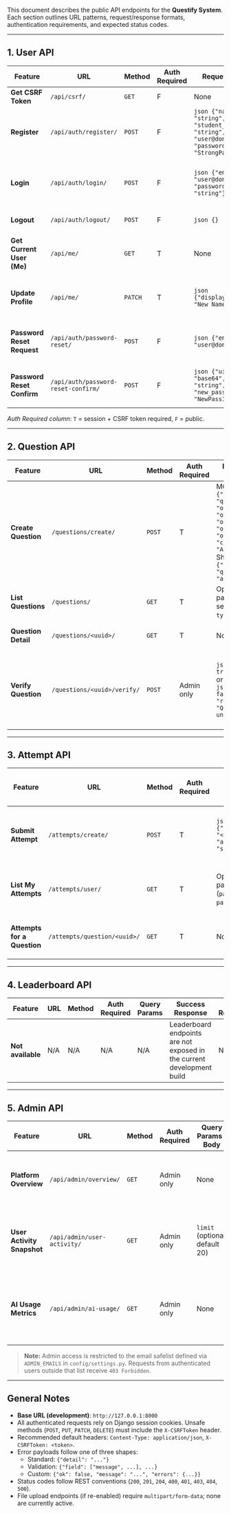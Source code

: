 This document describes the public API endpoints for the **Questify System**.  
Each section outlines URL patterns, request/response formats, authentication requirements, and expected status codes.

---

## 1. **User API**

| **Feature**                | **URL**                             | **Method** | **Auth Required** | **Request Body**                                                                                               | **Success Response**                                                             | **Fail Response**                                                        | **Status Codes**                                    |
| -------------------------- | ----------------------------------- | ---------- | ----------------- | -------------------------------------------------------------------------------------------------------------- | -------------------------------------------------------------------------------- | ------------------------------------------------------------------------ | --------------------------------------------------- |
| **Get CSRF Token**         | `/api/csrf/`                        | `GET`      | F                 | None                                                                                                           | ```json {"csrfToken": "<token>"}```                                              | N/A                                                                      | `200 OK`                                            |
| **Register**               | `/api/auth/register/`               | `POST`     | F                 | ```json {"name": "string", "student_id": "string", "email": "user@domain.edu", "password": "StrongPass123!"}``` | ```json {"ok": true, "message": "Registration successful", "user": {...}}```     | ```json {"ok": false, "message": "Registration failed", "errors": {...}}``` | `201 Created`<br>`400 Bad Request`                  |
| **Login**                  | `/api/auth/login/`                  | `POST`     | F                 | ```json {"email": "user@domain.edu", "password": "string"}```                                                  | ```json {"ok": true, "message": "Login successful", "user": {"is_admin": true, ...}}``` | ```json {"ok": false, "message": "Invalid email or password", "errors": {...}}``` | `200 OK`<br>`400 Bad Request`<br>`401 Unauthorized` |
| **Logout**                 | `/api/auth/logout/`                 | `POST`     | F                 | ```json {}```                                                                                                  | ```json {"ok": true, "message": "Logout successful"}```                          | N/A                                                                      | `200 OK`                                            |
| **Get Current User (Me)**  | `/api/me/`                          | `GET`      | T                 | None                                                                                                           | ```json {"id": 4, "email": "user@domain.edu", "name": "Questify User", "is_admin": false, ...}``` | ```json {"detail": "Authentication credentials were not provided."}```   | `200 OK`<br>`401 Unauthorized`<br>`403 Forbidden`   |
| **Update Profile**         | `/api/me/`                          | `PATCH`    | T                 | ```json {"display_name": "New Name"}```                                                                        | Updated user payload                                                                 | ```json {"ok": false, "message": "Invalid data", "errors": {...}}```     | `200 OK`<br>`400 Bad Request`                       |
| **Password Reset Request** | `/api/auth/password-reset/`         | `POST`     | F                 | ```json {"email": "user@domain.edu"}```                                                                        | ```json {"ok": true, "message": "If the email exists, a password reset link has been sent"}``` | ```json {"email": ["Enter a valid email address."]}```               | `200 OK`<br>`400 Bad Request`                       |
| **Password Reset Confirm** | `/api/auth/password-reset-confirm/` | `POST`     | F                 | ```json {"uid": "base64", "token": "string", "new_password": "NewPass123!"}```                                 | ```json {"ok": true, "message": "Password has been reset successfully"}```       | ```json {"ok": false, "message": "Invalid or expired reset link"}```     | `200 OK`<br>`400 Bad Request`                       |

*Auth Required column*: `T` = session + CSRF token required, `F` = public.

---

## 2. **Question API**

| **Feature**         | **URL**                      | **Method** | **Auth Required** | **Request Body / Query Params**                                                                                                                                     | **Success Response**                                                              | **Fail Response**                                      | **Status Codes**                     |
| ------------------- | ---------------------------- | ---------- | ----------------- | ------------------------------------------------------------------------------------------------------------------------------------------------------------------- | --------------------------------------------------------------------------------- | ------------------------------------------------------ | ------------------------------------ |
| **Create Question** | `/questions/create/`         | `POST`     | T                 | MCQ: ```json {"type": "MCQ", "question": "...", "option_a": "...", "option_b": "...", "option_c": "...", "option_d": "...", "option_e": "...", "correct_option": "A"}```<br>Short: ```json {"type": "SHORT", "question": "...", "answer": "..."}``` | Normalized question JSON (id, type, metadata)                                      | ```json {"type": ["Invalid question type."], ...}```    | `201 Created`<br>`400 Bad Request`   |
| **List Questions**  | `/questions/`                | `GET`      | T                 | Optional filters for pagination or search (e.g. `page`, `type`, `week`).                                                                                             | ```json [{"id": "...", "type": "MCQ", ...}, ...]```                              | ```json {"detail": "Authentication credentials were not provided."}``` | `200 OK`<br>`401 Unauthorized`      |
| **Question Detail** | `/questions/<uuid>/`         | `GET`      | T                 | None                                                                                                                                                                  | ```json {"id": "...", "type": "SHORT", "question": "...", "answer": "...", ...}``` | ```json {"detail": "Not found."}```                    | `200 OK`<br>`404 Not Found`          |
| **Verify Question** | `/questions/<uuid>/verify/`  | `POST`     | Admin only        | ```json {"approved": true}```<br>or<br>```json {"approved": false, "rejectionReason": "Question is unclear"}``` | Updated question with `verify_status` (APPROVED/REJECTED) and `admin_feedback` | ```json {"error": "Only administrators can verify questions."}```<br>```json {"error": "Rejection reason is required when rejecting a question."}``` | `200 OK`<br>`400 Bad Request`<br>`403 Forbidden`<br>`404 Not Found` |

---

## 3. **Attempt API**

| **Feature**                 | **URL**                      | **Method** | **Auth Required** | **Request Body / Query Params**                          | **Success Response**                                                                                  | **Fail Response**                            | **Status Codes**                     |
| --------------------------- | ---------------------------- | ---------- | ----------------- | --------------------------------------------------------- | ----------------------------------------------------------------------------------------------------- | -------------------------------------------- | ------------------------------------ |
| **Submit Attempt**          | `/attempts/create/`          | `POST`     | T                 | ```json {"question": "<uuid>", "answer": "string"}```     | ```json {"id": "<uuid>", "is_correct": true, "answer": "...", "submitted_at": "2024-10-26T12:00:00Z"}``` | ```json {"question": ["Question not found."]}``` | `201 Created`<br>`400 Bad Request`<br>`404 Not Found` |
| **List My Attempts**        | `/attempts/user/`            | `GET`      | T                 | Optional pagination (`page`, `page_size`).                | ```json [{"id": "...", "question": "...", "is_correct": null, ...}, ...]```                          | ```json {"detail": "Authentication credentials were not provided."}``` | `200 OK`<br>`401 Unauthorized`      |
| **Attempts for a Question** | `/attempts/question/<uuid>/` | `GET`      | T                 | None                                                      | ```json [{"id": "...", "user": {...}, "is_correct": true, ...}, ...]```                               | ```json {"detail": "Not found."}```          | `200 OK`<br>`404 Not Found`          |

---

## 4. **Leaderboard API**

| **Feature**       | **URL** | **Method** | **Auth Required** | **Query Params** | **Success Response**                                                   | **Fail Response** | **Status Codes** |
| ----------------- | ------- | ---------- | ----------------- | ---------------- | ---------------------------------------------------------------------- | ----------------- | ---------------- |
| **Not available** | N/A     | N/A        | N/A               | N/A              | Leaderboard endpoints are not exposed in the current development build | N/A               | N/A              |

---

## 5. **Admin API**

| **Feature**                | **URL**                     | **Method** | **Auth Required** | **Query Params / Body**        | **Success Response**                                                                                                        | **Fail Response**                                             | **Status Codes**                     |
| -------------------------- | --------------------------- | ---------- | ----------------- | ------------------------------ | --------------------------------------------------------------------------------------------------------------------------- | ------------------------------------------------------------- | ------------------------------------ |
| **Platform Overview**      | `/api/admin/overview/`      | `GET`      | Admin only        | None                           | Aggregate metrics (users, questions, attempts, AI usage) with ISO timestamps.                                               | ```json {"detail": "You do not have permission to access the admin panel."}``` | `200 OK`<br>`403 Forbidden`          |
| **User Activity Snapshot** | `/api/admin/user-activity/` | `GET`      | Admin only        | `limit` (optional, default 20) | ```json {"limit": 20, "count": 10, "results": [{"user_id": 4, "email": "...", "total_questions": 3, "total_attempts": 5}]}``` | ```json {"detail": "You do not have permission to access the admin panel."}``` | `200 OK`<br>`403 Forbidden`          |
| **AI Usage Metrics**       | `/api/admin/ai-usage/`      | `GET`      | Admin only        | None                           | Totals and performance insights for AI-generated short answers, plus recent examples (question ids, creator email, etc.).   | ```json {"detail": "You do not have permission to access the admin panel."}``` | `200 OK`<br>`403 Forbidden`          |

> **Note:** Admin access is restricted to the email safelist defined via `ADMIN_EMAILS` in `config/settings.py`. Requests from authenticated users outside that list receive `403 Forbidden`.

---

## **General Notes**

- **Base URL (development)**: `http://127.0.0.1:8000`
- All authenticated requests rely on Django session cookies. Unsafe methods (`POST`, `PUT`, `PATCH`, `DELETE`) must include the `X-CSRFToken` header.
- Recommended default headers: `Content-Type: application/json`, `X-CSRFToken: <token>`.
- Error payloads follow one of three shapes:
  - Standard: `{"detail": "..."}`
  - Validation: `{"field": ["message", ...], ...}`
  - Custom: `{"ok": false, "message": "...", "errors": {...}}`
- Status codes follow REST conventions (`200`, `201`, `204`, `400`, `401`, `403`, `404`, `500`).
- File upload endpoints (if re-enabled) require `multipart/form-data`; none are currently active.
